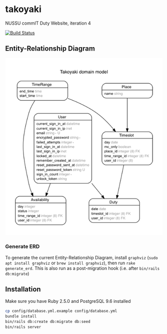 # takoyaki
NUSSU commIT Duty Website, iteration 4

[![Build Status](https://travis-ci.org/commit-tech/takoyaki.svg?branch=master)](https://travis-ci.org/commit-tech/takoyaki)

## Entity-Relationship Diagram
![ERD](schema.png)

### Generate ERD
To generate the current Entity-Relationship Diagram, install `graphviz` (`sudo apt install graphviz` or `brew install graphviz`),
then run `rake generate_erd`. This is also run as a post-migration hook (i.e. after `bin/rails db:migrate`)

## Installation
Make sure you have Ruby 2.5.0 and PostgreSQL 9.6 installed
```bash
cp config/database.yml.example config/database.yml
bundle install
bin/rails db:create db:migrate db:seed
bin/rails server
```
